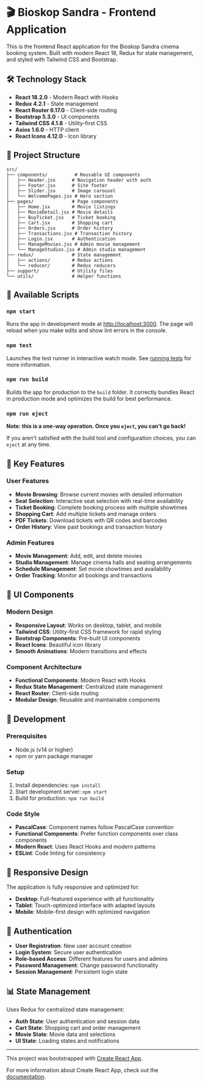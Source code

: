 # 🎬 Bioskop Sandra - Frontend Application

This is the frontend React application for the Bioskop Sandra cinema booking system. Built with modern React 18, Redux for state management, and styled with Tailwind CSS and Bootstrap.

## 🛠️ Technology Stack

- **React 18.2.0** - Modern React with Hooks
- **Redux 4.2.1** - State management
- **React Router 6.17.0** - Client-side routing
- **Bootstrap 5.3.0** - UI components
- **Tailwind CSS 4.1.8** - Utility-first CSS
- **Axios 1.6.0** - HTTP client
- **React Icons 4.12.0** - Icon library

## 📁 Project Structure

```
src/
├── components/          # Reusable UI components
│   ├── Header.jsx      # Navigation header with auth
│   ├── Footer.jsx      # Site footer
│   ├── Slider.jsx      # Image carousel
│   └── WelcomePages.jsx # Hero section
├── pages/              # Page components
│   ├── Home.jsx        # Movie listings
│   ├── MovieDetail.jsx # Movie details
│   ├── BuyTicket.jsx   # Ticket booking
│   ├── Cart.jsx        # Shopping cart
│   ├── Orders.jsx      # Order history
│   ├── Transactions.jsx # Transaction history
│   ├── Login.jsx       # Authentication
│   ├── ManageMovies.jsx # Admin movie management
│   └── ManageStudios.jsx # Admin studio management
├── redux/              # State management
│   ├── actions/        # Redux actions
│   └── reducer/        # Redux reducers
├── support/            # Utility files
└── utils/              # Helper functions
```

## 🚀 Available Scripts

### `npm start`
Runs the app in development mode at [http://localhost:3000](http://localhost:3000).
The page will reload when you make edits and show lint errors in the console.

### `npm test`
Launches the test runner in interactive watch mode.
See [running tests](https://facebook.github.io/create-react-app/docs/running-tests) for more information.

### `npm run build`
Builds the app for production to the `build` folder.
It correctly bundles React in production mode and optimizes the build for best performance.

### `npm run eject`
**Note: this is a one-way operation. Once you `eject`, you can't go back!**

If you aren't satisfied with the build tool and configuration choices, you can `eject` at any time.

## 🎯 Key Features

### User Features
- **Movie Browsing**: Browse current movies with detailed information
- **Seat Selection**: Interactive seat selection with real-time availability
- **Ticket Booking**: Complete booking process with multiple showtimes
- **Shopping Cart**: Add multiple tickets and manage orders
- **PDF Tickets**: Download tickets with QR codes and barcodes
- **Order History**: View past bookings and transaction history

### Admin Features
- **Movie Management**: Add, edit, and delete movies
- **Studio Management**: Manage cinema halls and seating arrangements
- **Schedule Management**: Set movie showtimes and availability
- **Order Tracking**: Monitor all bookings and transactions

## 🎨 UI Components

### Modern Design
- **Responsive Layout**: Works on desktop, tablet, and mobile
- **Tailwind CSS**: Utility-first CSS framework for rapid styling
- **Bootstrap Components**: Pre-built UI components
- **React Icons**: Beautiful icon library
- **Smooth Animations**: Modern transitions and effects

### Component Architecture
- **Functional Components**: Modern React with Hooks
- **Redux State Management**: Centralized state management
- **React Router**: Client-side routing
- **Modular Design**: Reusable and maintainable components

## 🔧 Development

### Prerequisites
- Node.js (v14 or higher)
- npm or yarn package manager

### Setup
1. Install dependencies: `npm install`
2. Start development server: `npm start`
3. Build for production: `npm run build`

### Code Style
- **PascalCase**: Component names follow PascalCase convention
- **Functional Components**: Prefer function components over class components
- **Modern React**: Uses React Hooks and modern patterns
- **ESLint**: Code linting for consistency

## 📱 Responsive Design

The application is fully responsive and optimized for:
- **Desktop**: Full-featured experience with all functionality
- **Tablet**: Touch-optimized interface with adapted layouts
- **Mobile**: Mobile-first design with optimized navigation

## 🔐 Authentication

- **User Registration**: New user account creation
- **Login System**: Secure user authentication
- **Role-based Access**: Different features for users and admins
- **Password Management**: Change password functionality
- **Session Management**: Persistent login state

## 📊 State Management

Uses Redux for centralized state management:
- **Auth State**: User authentication and session data
- **Cart State**: Shopping cart and order management
- **Movie State**: Movie data and selections
- **UI State**: Loading states and notifications

---

This project was bootstrapped with [Create React App](https://github.com/facebook/create-react-app).

For more information about Create React App, check out the [documentation](https://facebook.github.io/create-react-app/docs/getting-started).
